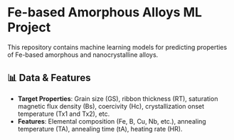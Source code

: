 # Fe-based Amorphous Alloys ML Project
This repository contains machine learning models for predicting properties of Fe-based amorphous and nanocrystalline alloys.

## 📊 Data & Features
- **Target Properties**: Grain size (GS), ribbon thickness (RT), saturation magnetic flux density (Bs), coercivity (Hc), crystallization onset temperature (Tx1 and Tx2), etc.
- **Features**: Elemental composition (Fe, B, Cu, Nb, etc.), annealing temperature (TA), annealing time (tA), heating rate (HR).
